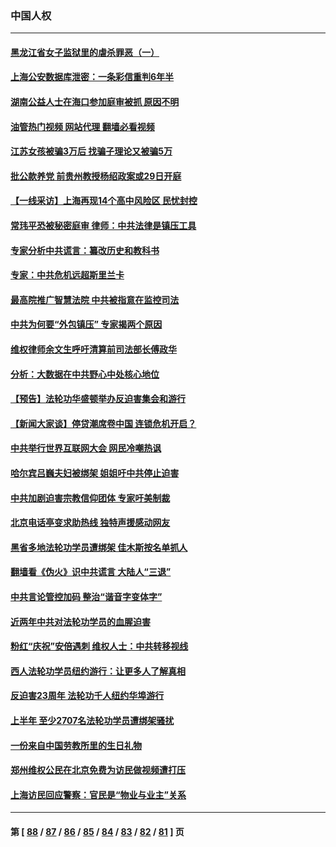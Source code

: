 ### 中国人权
---
#### [黑龙江省女子监狱里的虐杀罪恶（一）](../../pages/ncid278/n13780871.md?07190445) 
#### [上海公安数据库泄密：一条彩信重判6年半](../../pages/ncid278/n13781753.md?07190445) 
#### [湖南公益人士在海口参加庭审被抓 原因不明](../../pages/ncid278/n13783643.md?07190445) 
#### [油管热门视频 网站代理 翻墙必看视频](http://209.222.30.114:81/youtube.html?07190445)
#### [江苏女孩被骗3万后 找骗子理论又被骗5万](../../pages/ncid278/n13783623.md?07190445) 
#### [批公款养党 前贵州教授杨绍政案或29日开庭](../../pages/ncid278/n13782827.md?07190445) 
#### [【一线采访】上海再现14个高中风险区 民忧封控](../../pages/ncid278/n13782770.md?07190445) 
#### [常玮平恐被秘密庭审 律师：中共法律是镇压工具](../../pages/ncid278/n13782253.md?07190445) 
#### [专家分析中共谎言：纂改历史和教科书](../../pages/ncid278/n13781542.md?07190445) 
#### [专家：中共危机远超斯里兰卡](../../pages/ncid278/n13782248.md?07190445) 
#### [最高院推广智慧法院 中共被指意在监控司法](../../pages/ncid278/n13781949.md?07190445) 
#### [中共为何要“外包镇压” 专家揭两个原因](../../pages/ncid278/n13781906.md?07190445) 
#### [维权律师余文生呼吁清算前司法部长傅政华](../../pages/ncid278/n13781829.md?07190445) 
#### [分析：大数据在中共野心中处核心地位](../../pages/ncid278/n13781736.md?07190445) 
#### [【预告】法轮功华盛顿举办反迫害集会和游行](../../pages/ncid278/n13781661.md?07190445) 
#### [【新闻大家谈】停贷潮席卷中国 连锁危机开启？](../../pages/ncid278/n13781582.md?07190445) 
#### [中共举行世界互联网大会 网民冷嘲热讽](../../pages/ncid278/n13780577.md?07190445) 
#### [哈尔宾吕巍夫妇被绑架 姐姐吁中共停止迫害](../../pages/ncid278/n13780481.md?07190445) 
#### [中共加剧迫害宗教信仰团体 专家吁美制裁](../../pages/ncid278/n13780252.md?07190445) 
#### [北京电话亭变求助热线 独特声援感动网友](../../pages/ncid278/n13780127.md?07190445) 
#### [黑省多地法轮功学员遭绑架 佳木斯按名单抓人](../../pages/ncid278/n13779958.md?07190445) 
#### [翻墙看《伪火》识中共谎言 大陆人“三退”](../../pages/ncid278/n13779275.md?07190445) 
#### [中共言论管控加码 整治“谐音字变体字”](../../pages/ncid278/n13779959.md?07190445) 
#### [近两年中共对法轮功学员的血腥迫害](../../pages/ncid278/n13778445.md?07190445) 
#### [粉红“庆祝”安倍遇刺 维权人士：中共转移视线](../../pages/ncid278/n13778704.md?07190445) 
#### [西人法轮功学员纽约游行：让更多人了解真相](../../pages/ncid278/n13778030.md?07190445) 
#### [反迫害23周年 法轮功千人纽约华埠游行](../../pages/ncid278/n13777927.md?07190445) 
#### [上半年 至少2707名法轮功学员遭绑架骚扰](../../pages/ncid278/n13776397.md?07190445) 
#### [一份来自中国劳教所里的生日礼物](../../pages/ncid278/n13777122.md?07190445) 
#### [郑州维权公民在北京免费为访民做视频遭打压](../../pages/ncid278/n13777238.md?07190445) 
#### [上海访民回应警察：官民是“物业与业主”关系](../../pages/ncid278/n13777046.md?07190445) 

---
#### 第 [ [88](./88.md?07190445) / [87](./87.md?07190445) / [86](./86.md?07190445) / [85](./85.md?07190445) / [84](./84.md?07190445) / [83](./83.md?07190445) / [82](./82.md?07190445) / [81](./81.md?07190445) ] 页
